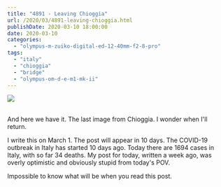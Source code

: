 ```yaml
---
title: "4891 - Leaving Chioggia"
url: /2020/03/4891-leaving-chioggia.html
publishDate: 2020-03-10 18:00:00
date: 2020-03-10
categories: 
  - "olympus-m-zuiko-digital-ed-12-40mm-f2-8-pro"
tags: 
  - "italy"
  - "chioggia"
  - "bridge"
  - "olympus-om-d-e-m1-mk-ii"
---
```

<div class="container">
<div class="center"><a target="_blank" href="https://d25zfm9zpd7gm5.cloudfront.net/1200x1200/2018/20180513_105620_lr.jpg"><img class="webfeedsFeaturedVisual" src="https://d25zfm9zpd7gm5.cloudfront.net/0600x0600/2018/20180513_105620_lr.jpg" /></a></div>
</div>
<br />

And here we have it. The last image from Chioggia. I wonder when
I'll return.

I write this on March 1. The post will appear in 10 days. The
COVID-19 outbreak in Italy has started 10 days ago. Today there are
1694 cases in Italy, with so far 34 deaths. My post for today,
written a week ago, was overly optimistic and obviously stupid from
today's POV.

Impossible to know what will be when you read this post.